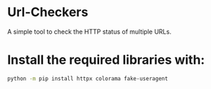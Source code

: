 # Url-Checkers
A simple tool to check the HTTP status of multiple URLs.


# Install the required libraries with:
```bash
python -m pip install httpx colorama fake-useragent
```


